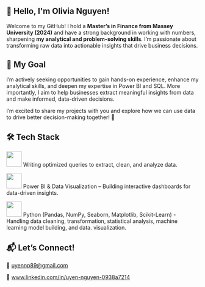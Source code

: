 
## 👋 Hello, I'm Olivia Nguyen!

Welcome to my GitHub! I hold a **Master’s in Finance from Massey University (2024)** and have a strong background in working with numbers, sharpening **my analytical and problem-solving skills**. I’m passionate about transforming raw data into actionable insights that drive business decisions.

## 🎯 My Goal
I’m actively seeking opportunities to gain hands-on experience, enhance my analytical skills, and deepen my expertise in Power BI and SQL. More importantly, I aim to help businesses extract meaningful insights from data and make informed, data-driven decisions.

I’m excited to share my projects with you and explore how we can use data to drive better decision-making together! 🚀

## 🛠️ Tech Stack

<img src= "https://github.com/user-attachments/assets/5c8deee5-b588-40b0-a37e-9282dae33441"  width="40"/>  Writing optimized queries to extract, clean, and analyze data.

<img src= "https://github.com/user-attachments/assets/0577d99b-ceff-41dc-a824-e79395e0dbb0" width="40"/> Power BI & Data Visualization – Building interactive dashboards for data-driven insights.

<img src= "https://github.com/user-attachments/assets/a9bae7e4-e8f3-474c-b04f-5807b2226253" width="40"/>  Python (Pandas, NumPy, Seaborn, Matplotlib, Scikit-Learn) - Handling data cleaning, transformation, statistical analysis, machine learning model building, and data. visualization.


## 📬 Let’s Connect!
📧 uyennp89@gmail.com

📍 www.linkedin.com/in/uyen-nguyen-0938a7214

